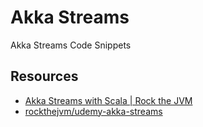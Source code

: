# Akka Streams
Akka Streams Code Snippets

## Resources
- [Akka Streams with Scala | Rock the JVM](https://www.udemy.com/course/akka-streams/)
- [rockthejvm/udemy-akka-streams](https://github.com/rockthejvm/udemy-akka-streams)
